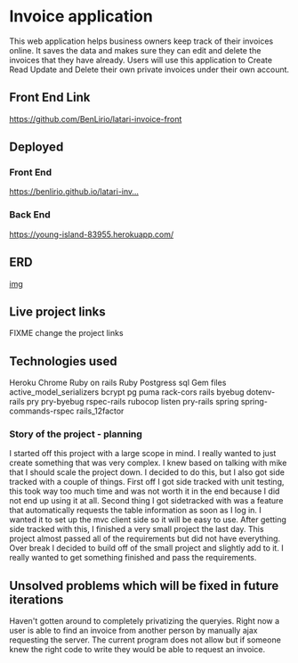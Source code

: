 # Invoice application
This web application helps business owners keep track of their invoices online. It saves the data and makes sure they can edit and delete the invoices that they have already. Users will use this application to Create Read Update and Delete their own private invoices under their own account.
## Front End Link
https://github.com/BenLirio/latari-invoice-front
## Deployed
### Front End
https://benlirio.github.io/latari-inv…
### Back End
https://young-island-83955.herokuapp.com/

## ERD
[img](https://i.imgur.com/Xl0bm5C.png)
## Live project links
FIXME change the project links

## Technologies used
Heroku
Chrome
Ruby on rails
Ruby
Postgress sql
Gem files
active_model_serializers
bcrypt
pg
puma
rack-cors
rails
byebug
dotenv-rails
pry
pry-byebug
rspec-rails
rubocop
listen
pry-rails
spring
spring-commands-rspec
rails_12factor


### Story of the project - planning
I started off this project with a large scope in mind. 
I really wanted to just create something that was very complex.
I knew based on talking with mike that I should scale the project down. 
I decided to do this, but I also got side tracked with a couple of things. First off I got side tracked with unit testing, this took way too much time and was not worth it in the end because I did not end up using it at all. Second thing I got sidetracked with was a feature that automatically requests the table information as soon as I log in. I wanted it to set up the mvc client side so it will be easy to use. After getting side tracked with this, I finished a very small project the last day. This project almost passed all of the requirements but did not have everything. Over break I decided to build off of the small project and slightly add to it. I really wanted to get something finished and pass the requirements. 



## Unsolved problems which will be fixed in future iterations
Haven't gotten around to completely privatizing the queryies. Right now a user is able to find an invoice from another person by manually ajax requesting the server. The current program does not allow but if someone knew the right code to write they would be able to request an invoice.